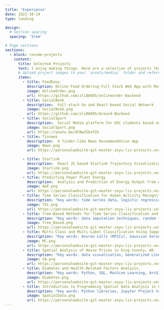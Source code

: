 ```yaml
---
title: 'Experience'
date: 2023-10-24
type: landing

design:
  # Section spacing
  spacing: '5rem'

# Page sections
sections:
  - block: resume-projects
    content:
      title: Selected Projects
      text: I enjoy making things. Here are a selection of projects that I have worked on over the years.
      # Upload project images to your `assets/media/` folder and reference the filename in the `image` option
      items:
        - title: FoodEasy
          description: Online Food Ordering Full Stack Web App with React and Spring Boot
          image: OnlineOrder.png
          url: https://github.com/zli86605/onlineorder-Backend
        - title: SocialBook
          description:  Full-stack Go and React-based Social Network
          image: SocialBook.png
          url: https://github.com/zli86605/Around-Backend
        - title: SocialSport
          description:  Social Media platform for USC students based on Flask(Firebase Emulation)
          image: SocialSport.png
          url: https://youtu.be/dCNwZSbvFZk
        - title: Tinnews
          description:  A Tinder-like News Recommendation App
          image: News.png
          url: https://personalwebsite-git-master-zeyu-lis-projects.vercel.app/Projects/#CS_3

        - title: Starlink
          description:  React JS based Starlink Trajectory Visualization
          image: Starlink.png
          url: https://personalwebsite-git-master-zeyu-lis-projects.vercel.app/Projects/#CS_4
        - title: Predicting Power Plant Energy
          description:  Analysis and Prediction of Energy Output from Ambient Variables in a Power Plant
          image: A&P.png
          url: https://personalwebsite-git-master-zeyu-lis-projects.vercel.app/DSProjects/#DS_2
        - title: Time Series Classification for Human Activity Recognition
          description: "Key words: time series data, logistic regression, L1-penalized logistic regression, multi-class classification"
          image: TSC.png
          url: https://personalwebsite-git-master-zeyu-lis-projects.vercel.app/DSProjects/#DS_3
        - title: Tree-Based Methods for Time Series Classification and Fault Detection.
          description: "Key words: data imputation techniques, random forests, confusion matrix, ROC, AUC, L1-penalized logistic regression, XGBoost, SMOTE"
          image: Tree_Based.png
          url: https://personalwebsite-git-master-zeyu-lis-projects.vercel.app/DSProjects/#DS_4 
        - title: Multi-Class and Multi-Label Classification Using Support Vector Machines and K-Means Clustering.
          description: "Key words: Anuran Calls (MFCCs), Gaussian kernels, hamming score/loss, L1-penalized SVMs, cross-validation, k-means clustering, Hamming distance"
          image: MC.png
          url: https://personalwebsite-git-master-zeyu-lis-projects.vercel.app/DSProjects/#DS_5  
        - title: Spatial Analysis of House Prices in King County, WA
          description: "Key words: data visualization, Generalized Linear Regression (GLR), Geographically Weighted Regression (GWR), Forest-Based Classification and Regression, neural network models"
          image: SA.png
          url: https://personalwebsite-git-master-zeyu-lis-projects.vercel.app/SSCI/#SSCI_1 
        - title: Diabetes and Health-Related Factors Analysis.
          description: "Key words: Python, SQL, Machine Learning, ArcGIS Online, JavaScript API, Pandas, NumPy, Web AppBuilder"
          image: Diabetes.png
          url: https://personalwebsite-git-master-zeyu-lis-projects.vercel.app/SSCI/#SSCI_2 
        - title: Introduction to Programming Spatial Data Analysis in Python.
          description: "Key words: Python libraries, Jupyter Project tools, GeoPandas, Anaconda-Navigator, earthpy, GeoPandas"
          image: SpatialData.png
          url: https://personalwebsite-git-master-zeyu-lis-projects.vercel.app/SSCI/#SSCI_3  
---
```

